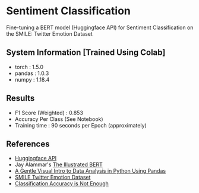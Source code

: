 # Sentiment Classification
Fine-tuning a BERT model (Huggingface API) for Sentiment Classification on the SMILE: Twitter Emotion Dataset

## System Information [Trained Using Colab]
- torch : 1.5.0
- pandas : 1.0.3
- numpy : 1.18.4

## Results
- F1 Score (Weighted) : 0.853
- Accuracy Per Class (See Notebook)
- Training time : 90 seconds per Epoch (approximately)

## References
- [Huggingface API](https://huggingface.co/transformers/model_doc/bert.html#)
- Jay Alammar's [The Illustrated BERT](http://jalammar.github.io/illustrated-bert/)
- [A Gentle Visual Intro to Data Analysis in Python Using Pandas](http://jalammar.github.io/gentle-visual-intro-to-data-analysis-python-pandas/)
- [SMILE Twitter Emotion Dataset](https://doi.org/10.6084/m9.figshare.3187909.v2)
- [Classification Accuracy is Not Enough](https://machinelearningmastery.com/classification-accuracy-is-not-enough-more-performance-measures-you-can-use/)
